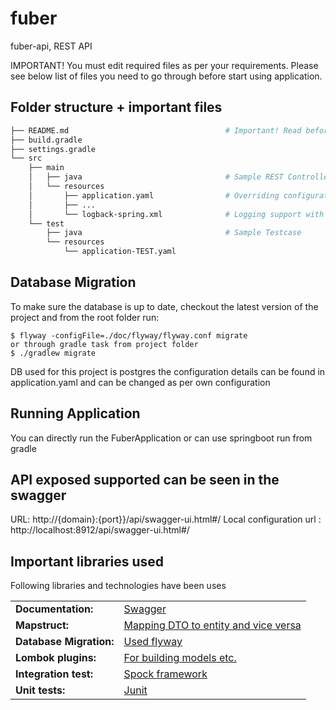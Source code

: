 # fuber

fuber-api, REST API

IMPORTANT! You must edit required files
as per your requirements. Please see below list of files you need to go through
before start using application.

## Folder structure + important files

```bash
├── README.md                                   # Important! Read before changing configuration
├── build.gradle
├── settings.gradle
└── src
    ├── main
    │   ├── java                                # Sample REST Controller
    │   └── resources
    │       ├── application.yaml                # Overriding configuration specifc to postgresDB
    │       ├── ...
    │       └── logback-spring.xml              # Logging support with rollbar integration
    └── test
        ├── java                                # Sample Testcase
        └── resources
            └── application-TEST.yaml
```

## Database Migration
To make sure the database is up to date, checkout the latest version of the project and from the root folder run:
```
$ flyway -configFile=./doc/flyway/flyway.conf migrate
or through gradle task from project folder
$ ./gradlew migrate
```
DB used for this project is postgres  the configuration details can be found in application.yaml and can be changed as per own configuration

## Running Application
You can directly run the FuberApplication or can use springboot run from gradle

## API exposed supported can be seen in the swagger 
URL: http://{domain}:{port}}/api/swagger-ui.html#/
Local configuration url : http://localhost:8912/api/swagger-ui.html#/

## Important libraries used
Following libraries and technologies have been uses
<table>
    <tr>
        <td><b>Documentation:</b></td>
        <td><a href="https://swagger.io/">Swagger</a></td>
        </tr>
    <tr>
        <td><b>Mapstruct:</b></td>
        <td><a href="https://mapstruct.org/">Mapping DTO to entity and vice versa</a></td>
    </tr>
    <tr>
      <td><b>Database Migration:</b></td>
      <td><a href="https://flywaydb.org/">Used flyway</a></td>
    </tr>
    <tr>
      <td><b>Lombok plugins:</b></td>
      <td><a href="https://projectlombok.org/">For building models etc. </a></td>
    </tr>
    <tr>
      <td><b>Integration test:</b></td>
      <td><a href="http://spockframework.org/">Spock framework </a></td>
    </tr>
    <tr>
      <td><b>Unit tests:</b></td>
      <td><a href="https://junit.org/">Junit</a></td>
    </tr>    
</table>
